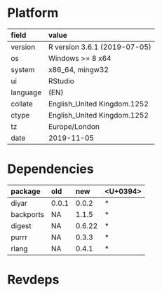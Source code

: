 # Platform

|field    |value                        |
|:--------|:----------------------------|
|version  |R version 3.6.1 (2019-07-05) |
|os       |Windows >= 8 x64             |
|system   |x86_64, mingw32              |
|ui       |RStudio                      |
|language |(EN)                         |
|collate  |English_United Kingdom.1252  |
|ctype    |English_United Kingdom.1252  |
|tz       |Europe/London                |
|date     |2019-11-05                   |

# Dependencies

|package   |old   |new    |<U+0394>  |
|:---------|:-----|:------|:--|
|diyar     |0.0.1 |0.0.2  |*  |
|backports |NA    |1.1.5  |*  |
|digest    |NA    |0.6.22 |*  |
|purrr     |NA    |0.3.3  |*  |
|rlang     |NA    |0.4.1  |*  |

# Revdeps

